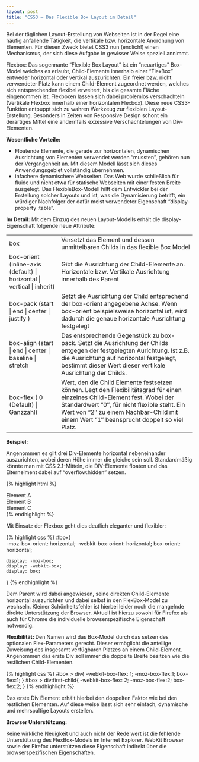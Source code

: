 ```yaml
---
layout: post
title: "CSS3 – Das Flexible Box Layout im Detail"
---
```





Bei der täglichen Layout-Erstellung von Webseiten ist in der Regel eine häufig anfallende Tätigkeit, die vertikale bzw. horizontale Anordnung von Elementen.
Für diesen Zweck bietet CSS3 nun (endlich!) einen Mechanismus, der sich diese Aufgabe in gewisser Weise speziell annimmt.

Flexbox:
Das sogennante “Flexible Box Layout” ist ein “neuartiges” Box-Model welches es erlaubt, Child-Elemente innerhalb einer “FlexBox” entweder horizontal oder vertikal auszurichten.
Ein freier bzw. nicht verwendeter Platz kann einem Child-Element zugeordnet werden, welches sich entsprechenden flexibel erweitert, bis die gesamte Fläche eingenommen ist.
Flexboxen lassen sich dabei problemlos verschachteln (Vertikale Flexbox innerhalb einer horizontalen Flexbox).
Diese neue CSS3-Funktion entpuppt sich zu wahren Werkzeug zur flexiblen Layout-Erstellung. Besonders in Zeiten von Responsive Design schont ein derartiges Mittel eine andernfalls exzessive Verschachtelungen von Div-Elementen.

<strong>Wesentliche Vorteile:</strong>

* Floatende Elemente, die gerade zur horizontalen, dynamischen Ausrichtung von Elementen verwendet werden “mussten”, gehören nun der Vergangenheit an. Mit diesem Modell lässt sich dieses Anwendungsgebiet vollständig übernehmen.
* infachere dynamischere Webseiten. Das Web wurde schließlich für fluide und nicht etwa für statische Webseiten mit einer festen Breite ausgelegt. Das FlexibleBox-Modell hilft dem Entwickler bei der Erstellung solcher Layouts und ist, was die Dynamisierung betrifft, ein würdiger Nachfolger der dafür meist verwendeter Eigenschaft “display-property :table”.

<strong>Im Detail:</strong>
Mit dem Einzug des neuen Layout-Modells erhält die display-Eigenschaft folgende neue Attribute:

<table>
<tr>
<td>
box
</td><td>Versetzt das Element und dessen unmittelbaren Childs in das flexible Box Model</td>
</tr>
<tr>
<td>
box-orient (inline-axis (default) | horizontal | vertical | inherit)</td>
<td>Gibt die Ausrichtung der Child-Elemente an. Horizontale bzw. Vertikale Ausrichtung innerhalb des Parent</td>
</tr>
<tr>
<td>
box-pack (start | end | center | justify )</td>
<td>Setzt die Ausrichtung der Child entsprechend der box-orient angegebene Achse.
Wenn box-orient beispielsweise horizontal ist, wird dadurch die genaue horizontale Ausrichtung festgelegt</td>
</tr>
<tr>
<td>
box-align (start | end | center | baseline | stretch</td>
<td>Das entsprechende Gegenstück zu box-pack. Setzt die Ausrichtung der Childs entgegen der festgelegten Aurichtung.
Ist z.B. die Ausrichtung auf horizontal festgelegt, bestimmt dieser Wert dieser vertikale Ausrichtung der Childs.</td>
</tr>
<tr>
<td>
box-flex ( 0 (Default) | Ganzzahl)</td>
<td>Wert, den die Child Elemente festsetzen können.
Legt den Flexibilitätsgrad für einen einzelnes Child-Element fest.
Wobei der Standardwert “0″, für nicht flexible steht. Ein Wert von “2″ zu einem Nachbar-Child mit einem Wert “1″ beansprucht doppelt so viel Platz.</td>
</tr>
</table>


<strong>Beispiel:</strong>

Angenommen es gilt drei Div-Elemente horizontal nebeneinander auszurichten, wobei deren Höhe immer die gleiche sein soll.
Standardmäßig könnte man mit CSS 2.1-Mitteln, die DIV-Elemente floaten und das Elternelment dabei auf “overflow:hidden” setzen.

{% highlight html %}
<div id="box">
       <div>Element A</div>
       <div>Element B</div>
       <div>Element C</div>
  </div>
{% endhighlight %}

Mit Einsatz der Flexbox geht dies deutlich eleganter und flexibler:

{% highlight css %}
#box{  
    -moz-box-orient: horizontal;
    -webkit-box-orient: horizontal;
    box-orient: horizontal;
 
    display: -moz-box;
    display: -webkit-box;
    display: box;
}
{% endhighlight %}

Dem Parent wird dabei angewiesen, seine direkten Child-Elemente horizontal auszurichten und dabei selbst in den FlexBox-Model zu wechseln.
Kleiner Schönheitsfehler ist hierbei leider noch die mangelnde direkte Unterstützung der Browser.
Aktuell ist hierzu sowohl für Firefox als auch für Chrome die individuelle browserspezifische Eigenschaft notwendig.

<strong>Flexibilität:   </strong>
Den Namen wird das Box-Model durch das setzen des optionalen Flex-Parameters gerecht.
Dieser ermöglicht die anteilige Zuweisung des insgesamt verfügbaren Platzes an einem Child-Element.
Angenommen das erste Div soll immer die doppelte Breite besitzen wie die restlichen Child-Elementen.

{% highlight css %}
#box > div{
     -webkit-box-flex: 1;
  -moz-box-flex:1;
  box-flex:1;
}
#box > div:first-child{
  -webkit-box-flex: 2;
  -moz-box-flex:2;
  box-flex:2;
}
{% endhighlight %}

Das erste Div Element erhält hierbei den doppelten Faktor wie bei den restlichen Elementen. Auf diese weise lässt sich sehr einfach, dynamische und mehrspaltige Layouts erstellen.

<strong>Browser Unterstützung:</strong>

Keine wirkliche Neuigkeit und auch nicht der Rede wert ist die fehlende Unterstützung des FlexBox-Models im Internet Explorer.
WebKit Browser sowie der Firefox unterstützen diese Eigenschaft indirekt über die browserspezifischen Eigenschaften.